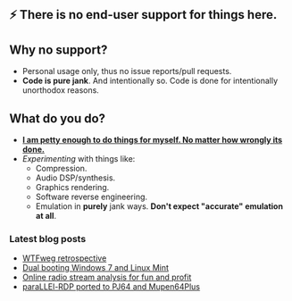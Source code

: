 ## ⚡ There is no end-user support for things here.

## Why no support?

 * Personal usage only, thus no issue reports/pull requests.
 * **Code is pure jank**. And intentionally so. Code is done for intentionally unorthodox reasons.

## What do you do?

 * [**I am petty enough to do things for myself. No matter how wrongly its done.**](http://mudl0rd.github.io/WTFweg/)
 * *Experimenting* with things like:
   - Compression.
   - Audio DSP/synthesis.
   - Graphics rendering.
   - Software reverse engineering.
   - Emulation in **purely** jank ways. **Don't expect "accurate" emulation at all**.

### Latest blog posts
<!-- BLOG-POST-LIST:START -->
- [WTFweg retrospective](http://mudl0rd.github.io/WTFweg/)
- [Dual booting Windows 7 and Linux Mint](http://mudl0rd.github.io/Dual-booting-Win7Linux/)
- [Online radio stream analysis for fun and profit](http://mudl0rd.github.io/Online-radio-analysis/)
- [paraLLEl-RDP ported to PJ64 and Mupen64Plus](http://mudl0rd.github.io/Parallel-RDP/)
<!-- BLOG-POST-LIST:END -->
